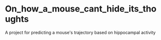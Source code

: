 # On_how_a_mouse_cant_hide_its_thoughts
A project for predicting a mouse's trajectory based on hippocampal activity
